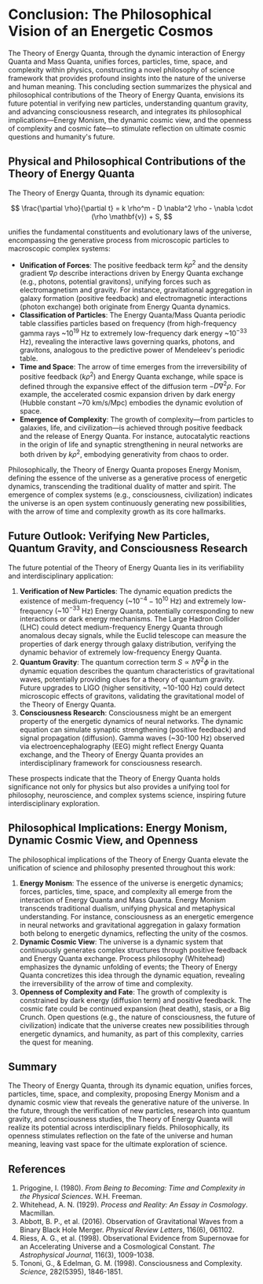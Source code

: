 # Conclusion: The Philosophical Vision of an Energetic Cosmos

The Theory of Energy Quanta, through the dynamic interaction of Energy Quanta and Mass Quanta, unifies forces, particles, time, space, and complexity within physics, constructing a novel philosophy of science framework that provides profound insights into the nature of the universe and human meaning. This concluding section summarizes the physical and philosophical contributions of the Theory of Energy Quanta, envisions its future potential in verifying new particles, understanding quantum gravity, and advancing consciousness research, and integrates its philosophical implications—Energy Monism, the dynamic cosmic view, and the openness of complexity and cosmic fate—to stimulate reflection on ultimate cosmic questions and humanity's future.

## Physical and Philosophical Contributions of the Theory of Energy Quanta
The Theory of Energy Quanta, through its dynamic equation:

$$
\frac{\partial \rho}{\partial t} = k \rho^m - D \nabla^2 \rho - \nabla \cdot (\rho \mathbf{v}) + S,
$$

unifies the fundamental constituents and evolutionary laws of the universe, encompassing the generative process from microscopic particles to macroscopic complex systems:

- **Unification of Forces**: The positive feedback term $k \rho^2$ and the density gradient $\nabla \rho$ describe interactions driven by Energy Quanta exchange (e.g., photons, potential gravitons), unifying forces such as electromagnetism and gravity. For instance, gravitational aggregation in galaxy formation (positive feedback) and electromagnetic interactions (photon exchange) both originate from Energy Quanta dynamics.
- **Classification of Particles**: The Energy Quanta/Mass Quanta periodic table classifies particles based on frequency (from high-frequency gamma rays ~$10^{19}$ Hz to extremely low-frequency dark energy ~$10^{-33}$ Hz), revealing the interactive laws governing quarks, photons, and gravitons, analogous to the predictive power of Mendeleev's periodic table.
- **Time and Space**: The arrow of time emerges from the irreversibility of positive feedback ($k \rho^2$) and Energy Quanta exchange, while space is defined through the expansive effect of the diffusion term $-D \nabla^2 \rho$. For example, the accelerated cosmic expansion driven by dark energy (Hubble constant ~70 km/s/Mpc) embodies the dynamic evolution of space.
- **Emergence of Complexity**: The growth of complexity—from particles to galaxies, life, and civilization—is achieved through positive feedback and the release of Energy Quanta. For instance, autocatalytic reactions in the origin of life and synaptic strengthening in neural networks are both driven by $k \rho^2$, embodying generativity from chaos to order.

Philosophically, the Theory of Energy Quanta proposes Energy Monism, defining the essence of the universe as a generative process of energetic dynamics, transcending the traditional duality of matter and spirit. The emergence of complex systems (e.g., consciousness, civilization) indicates the universe is an open system continuously generating new possibilities, with the arrow of time and complexity growth as its core hallmarks.

## Future Outlook: Verifying New Particles, Quantum Gravity, and Consciousness Research
The future potential of the Theory of Energy Quanta lies in its verifiability and interdisciplinary application:

1. **Verification of New Particles**: The dynamic equation predicts the existence of medium-frequency (~$10^{-4}-10^{10}$ Hz) and extremely low-frequency (~$10^{-33}$ Hz) Energy Quanta, potentially corresponding to new interactions or dark energy mechanisms. The Large Hadron Collider (LHC) could detect medium-frequency Energy Quanta through anomalous decay signals, while the Euclid telescope can measure the properties of dark energy through galaxy distribution, verifying the dynamic behavior of extremely low-frequency Energy Quanta.
2. **Quantum Gravity**: The quantum correction term $S \propto \hbar \nabla^2 \phi$ in the dynamic equation describes the quantum characteristics of gravitational waves, potentially providing clues for a theory of quantum gravity. Future upgrades to LIGO (higher sensitivity, ~10-100 Hz) could detect microscopic effects of gravitons, validating the gravitational model of the Theory of Energy Quanta.
3. **Consciousness Research**: Consciousness might be an emergent property of the energetic dynamics of neural networks. The dynamic equation can simulate synaptic strengthening (positive feedback) and signal propagation (diffusion). Gamma waves (~30-100 Hz) observed via electroencephalography (EEG) might reflect Energy Quanta exchange, and the Theory of Energy Quanta provides an interdisciplinary framework for consciousness research.

These prospects indicate that the Theory of Energy Quanta holds significance not only for physics but also provides a unifying tool for philosophy, neuroscience, and complex systems science, inspiring future interdisciplinary exploration.

## Philosophical Implications: Energy Monism, Dynamic Cosmic View, and Openness
The philosophical implications of the Theory of Energy Quanta elevate the unification of science and philosophy presented throughout this work:

1. **Energy Monism**: The essence of the universe is energetic dynamics; forces, particles, time, space, and complexity all emerge from the interaction of Energy Quanta and Mass Quanta. Energy Monism transcends traditional dualism, unifying physical and metaphysical understanding. For instance, consciousness as an energetic emergence in neural networks and gravitational aggregation in galaxy formation both belong to energetic dynamics, reflecting the unity of the cosmos.
2. **Dynamic Cosmic View**: The universe is a dynamic system that continuously generates complex structures through positive feedback and Energy Quanta exchange. Process philosophy (Whitehead) emphasizes the dynamic unfolding of events; the Theory of Energy Quanta concretizes this idea through the dynamic equation, revealing the irreversibility of the arrow of time and complexity.
3. **Openness of Complexity and Fate**: The growth of complexity is constrained by dark energy (diffusion term) and positive feedback. The cosmic fate could be continued expansion (heat death), stasis, or a Big Crunch. Open questions (e.g., the nature of consciousness, the future of civilization) indicate that the universe creates new possibilities through energetic dynamics, and humanity, as part of this complexity, carries the quest for meaning.

## Summary
The Theory of Energy Quanta, through its dynamic equation, unifies forces, particles, time, space, and complexity, proposing Energy Monism and a dynamic cosmic view that reveals the generative nature of the universe. In the future, through the verification of new particles, research into quantum gravity, and consciousness studies, the Theory of Energy Quanta will realize its potential across interdisciplinary fields. Philosophically, its openness stimulates reflection on the fate of the universe and human meaning, leaving vast space for the ultimate exploration of science.

## References
1. Prigogine, I. (1980). *From Being to Becoming: Time and Complexity in the Physical Sciences*. W.H. Freeman.
2. Whitehead, A. N. (1929). *Process and Reality: An Essay in Cosmology*. Macmillan.
3. Abbott, B. P., et al. (2016). Observation of Gravitational Waves from a Binary Black Hole Merger. *Physical Review Letters*, 116(6), 061102.
4. Riess, A. G., et al. (1998). Observational Evidence from Supernovae for an Accelerating Universe and a Cosmological Constant. *The Astrophysical Journal*, 116(3), 1009-1038.
5. Tononi, G., & Edelman, G. M. (1998). Consciousness and Complexity. *Science*, 282(5395), 1846-1851.
